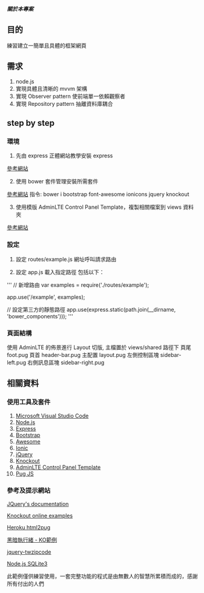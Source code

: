***關於本專案***
## 目的
練習建立一簡單且具體的框架網頁

## 需求
1. node.js
2. 實現具體且清晰的 mvvm 架構
3. 實現 Observer pattern 使前端單一依賴觀察者
4. 實現 Repository pattern 抽離資料庫耦合


## step by step
### 環境
1. 先由 express 正體網站教學安裝 express 

[參考網站](http://expressjs.com/zh-tw/starter/generator.html)

2. 使用 bower 套件管理安裝所需套件

[參考網站](https://blog.wu-boy.com/2013/01/bower-is-a-package-manager-for-the-web/)
指令: bower i bootstrap font-awesome ionicons jquery knockout

3. 使用模版 AdminLTE Control Panel Template，複製相關檔案到 views 資料夾

[參考網站](https://adminlte.io/themes/AdminLTE/index2.html)

### 設定
1. 設定 routes/example.js 網址呼叫請求路由

2. 設定 app.js 載入指定路徑
包括以下：

'''
// 新增路由
var examples = require('./routes/example');

app.use('/example', examples);

// 設定第三方的靜態路徑
app.use(express.static(path.join(__dirname, 'bower_components')));
'''


### 頁面結構
使用 AdminLTE 的佈景進行 Layout 切版, 主檔置於 views/shared 路徑下
頁尾  foot.pug
頁首  header-bar.pug
主配置 layout.pug
左側控制區塊   sidebar-left.pug
右側訊息區塊   sidebar-right.pug


## 相關資料
### 使用工具及套件
1. [Microsoft Visual Studio Code](https://code.visualstudio.com/)
2. [Node.js](https://nodejs.org/en/)
3. [Express](http://expressjs.com/zh-tw/)
4. [Bootstrap](http://getbootstrap.com)
5. [Awesome](https://fortawesome.com)
6. [Ionic](http://ionicframework.com/)
7. [jQuery](http://www.jquery.com/)
8. [Knockout](http://knockoutjs.com/documentation/introduction.html)
9. [AdminLTE Control Panel Template](https://adminlte.io/)
10. [Pug JS](https://pugjs.org/api/getting-started.html)

### 參考及提示網站
[JQuery's documentation](http://api.jquery.com/)

[Knockout online examples](http://knockoutjs.com/examples/)

[Heroku html2pug](https://html2pug.herokuapp.com/)

[黑暗執行緒 - KO範例](http://blog.darkthread.net/post-2012-05-09-knockout-js-intro.aspx)

[jquery-twzipcode](https://code.essoduke.org/twzipcode/)

[Node.js SQLite3](http://www.w3resource.com/node.js/nodejs-sqlite.php)


此範例僅供練習使用，一套完整功能的程式是由無數人的智慧所累積而成的，感謝所有付出的人們